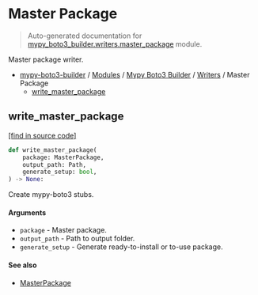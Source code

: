 # Master Package

> Auto-generated documentation for [mypy_boto3_builder.writers.master_package](https://github.com/vemel/mypy_boto3_builder/blob/master/mypy_boto3_builder/writers/master_package.py) module.

Master package writer.

- [mypy-boto3-builder](../../README.md#mypy_boto3_builder) / [Modules](../../MODULES.md#mypy-boto3-builder-modules) / [Mypy Boto3 Builder](../index.md#mypy-boto3-builder) / [Writers](index.md#writers) / Master Package
    - [write_master_package](#write_master_package)

## write_master_package

[[find in source code]](https://github.com/vemel/mypy_boto3_builder/blob/master/mypy_boto3_builder/writers/master_package.py#L19)

```python
def write_master_package(
    package: MasterPackage,
    output_path: Path,
    generate_setup: bool,
) -> None:
```

Create mypy-boto3 stubs.

#### Arguments

- `package` - Master package.
- `output_path` - Path to output folder.
- `generate_setup` - Generate ready-to-install or to-use package.

#### See also

- [MasterPackage](../structures/master_package.md#masterpackage)
